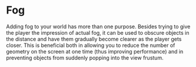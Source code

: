 # Fog

Adding fog to your world has more than one purpose. Besides trying to give the player the impression of actual fog, it can be used to obscure objects in the distance and have them gradually become clearer as the player gets closer. This is beneficial both in allowing you to reduce the number of geometry on the screen at one time (thus improving performance) and in preventing objects from suddenly popping into the view frustum.